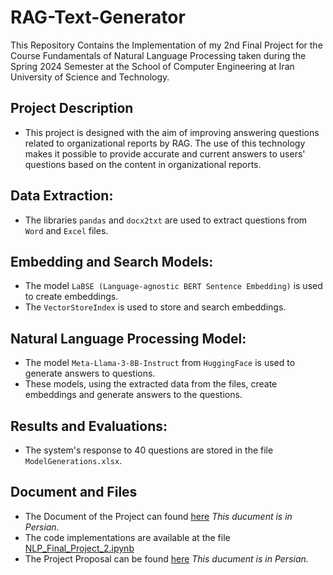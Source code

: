 # RAG-Text-Generator
This Repository Contains the Implementation of my 2nd Final Project for the Course Fundamentals of Natural Language Processing taken during the Spring 2024 Semester at the School of Computer Engineering at Iran University of Science and Technology.

## Project Description
- This project is designed with the aim of improving answering questions related to organizational reports by RAG. The use of this technology makes it possible to provide accurate and current answers to users' questions based on the content in organizational reports.

## Data Extraction:
- The libraries `pandas` and `docx2txt` are used to extract questions from `Word` and `Excel` files.

## Embedding and Search Models:
- The model `LaBSE (Language-agnostic BERT Sentence Embedding)` is used to create embeddings.
- The `VectorStoreIndex` is used to store and search embeddings.

## Natural Language Processing Model:
- The model `Meta-Llama-3-8B-Instruct` from `HuggingFace` is used to generate answers to questions.
- These models, using the extracted data from the files, create embeddings and generate answers to the questions.

## Results and Evaluations:
- The system's response to 40 questions are stored in the file `ModelGenerations.xlsx`.

## Document and Files
- The Document of the Project can found [here](https://github.com/iMahdiGhazavi/RAG-Text-Generator/blob/main/Document.pdf) *This ducument is in Persian.*
- The code implementations are available at the file [NLP_Final_Project_2.ipynb](https://github.com/iMahdiGhazavi/RAG-Text-Generator/blob/main/NLP_Final_Project_2.ipynb)
- The Project Proposal can be found [here](https://github.com/iMahdiGhazavi/RAG-Text-Generator/blob/main/RAG%20Project.pdf) *This ducument is in Persian.*
